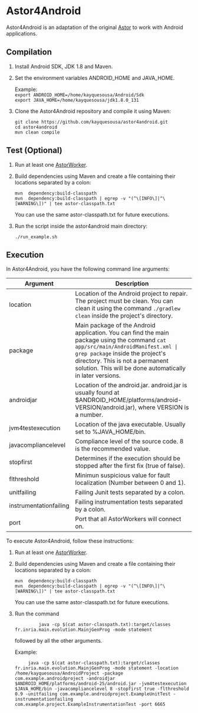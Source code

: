 # Astor4Android
Astor4Android is an adaptation of the original [Astor](https://github.com/SpoonLabs/astor) to work with Android applications.

## Compilation

1. Install Android SDK, JDK 1.8 and Maven.

2. Set the environment variables ANDROID_HOME and JAVA_HOME.  
	
	Example:  
	`export ANDROID_HOME=/home/kayquesousa/Android/Sdk`  
	`export JAVA_HOME=/home/kayquesousa/jdk1.8.0_131`  

4. Clone the Astor4Android repository and compile it using Maven:
	
	`git clone https://github.com/kayquesousa/astor4android.git`  
	`cd astor4android`  
	`mvn clean compile`  

## Test (Optional)

1. Run at least one [AstorWorker](https://github.com/kayquesousa/astorworker).

2. Build dependencies using Maven and create a file containing their locations separated by a colon:  
	
	`mvn  dependency:build-classpath`  
	`mvn  dependency:build-classpath | egrep -v "(^\[INFO\]|^\[WARNING\])" | tee astor-classpath.txt`  

	You can use the same astor-classpath.txt for future executions.  

3. Run the script inside the astor4android main directory:

	`./run_example.sh`  

## Execution

In Astor4Android, you have the following command line arguments:

| Argument | Description |
| --- | --- |
| location | Location of the Android project to repair. The project must be clean. You can clean it using the command `./gradlew clean` inside the project's directory. |
| package | Main package of the Android application. You can find the main package using the command `cat app/src/main/AndroidManifest.xml \| grep package` inside the project's directory. This is not a permanent solution. This will be done automatically in later versions. |
| androidjar | Location of the android.jar. android.jar is usually found at $ANDROID_HOME/platforms/android-VERSION/android.jar), where VERSION is a number. |
| jvm4testexecution | Location of the java executable. Usually set to %JAVA_HOME/bin. |
| javacompliancelevel | Compliance level of the source code. 8 is the recommended value. |
| stopfirst | Determines if the execution should be stopped after the first fix (true of false). |
| flthreshold | Minimun suspicious value for fault localization (Number between 0 and 1). |
| unitfailing | Failing Junit tests separated by a colon. |
| instrumentationfailing | Failing instrumentation tests separated by a colon. |
| port | Port that all AstorWorkers will connect on. |

To execute Astor4Android, follow these instructions:  

1. Run at least one [AstorWorker](https://github.com/kayquesousa/astorworker).

2. Build dependencies using Maven and create a file containing their locations separated by a colon:  
	
	`mvn  dependency:build-classpath`  
	`mvn  dependency:build-classpath | egrep -v "(^\[INFO\]|^\[WARNING\])" | tee astor-classpath.txt`  

	You can use the same astor-classpath.txt for future executions.  

3. Run the command  

   				java -cp $(cat astor-classpath.txt):target/classes fr.inria.main.evolution.MainjGenProg -mode statement  
   				
   followed by all the other arguments.  

   Example:  

			java -cp $(cat astor-classpath.txt):target/classes fr.inria.main.evolution.MainjGenProg -mode statement -location /home/kayquesousa/AndroidProject -package com.example.androidproject -androidjar $ANDROID_HOME/platforms/android-25/android.jar -jvm4testexecution $JAVA_HOME/bin -javacompliancelevel 8 -stopfirst true -flthreshold 0.9 -unitfailing com.example.androidproject.ExampleUnitTest -instrumentationfailing com.example.project.ExampleInstrumentationTest -port 6665  
